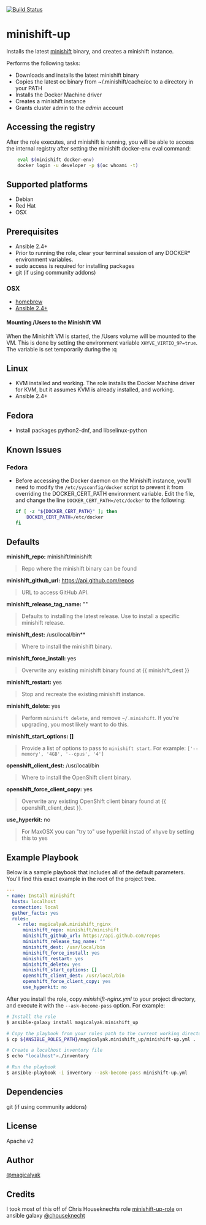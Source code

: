 [![Build Status](https://travis-ci.org/magicalyak/minishift-up.svg?branch=master)](https://travis-ci.org/magicalyak/minishift-up)

# minishift-up

Installs the latest [minishift](https://github.com/minishift/minishift) binary, and creates a minishift instance.

Performs the following tasks:

- Downloads and installs the latest minishift binary
- Copies the latest oc binary from ~/.minishift/cache/oc to a directory in your PATH
- Installs the Docker Machine driver
- Creates a minishift instance
- Grants cluster admin to the *admin* account

## Accessing the registry

After the role executes, and minishift is running, you will be able to access the internal registry after setting the minishift docker-env eval command:

```sh
    eval $(minishift docker-env)
    docker login -u developer -p $(oc whoami -t)
```

## Supported platforms

- Debian
- Red Hat
- OSX

## Prerequisites

- Ansible 2.4+
- Prior to running the role, clear your terminal session of any DOCKER* environment variables.
- sudo access is required for installing packages
- git (if using community addons)

### OSX

- [homebrew](https://brew.sh)
- [Ansible 2.4+](https://docs.ansible.com)

#### Mounting /Users to the Minishift VM

When the Minishift VM is started, the /Users volume will be mounted to the VM. This is done by setting the environment variable `XHYVE_VIRTIO_9P=true`. The variable is set temporarily during the :q

## Linux

- KVM installed and working. The role installs the Docker Machine driver for KVM, but it assumes KVM is already installed, and working.
- Ansible 2.4+

## Fedora

- Install packages python2-dnf, and libselinux-python

## Known Issues

### Fedora

- Before accessing the Docker daemon on the Minishift instance, you'll need to modify the `/etc/sysconfig/docker` script to prevent it from overriding the DOCKER_CERT_PATH environment variable. Edit the file, and change the line `DOCKER_CERT_PATH=/etc/docker` to the following:

    ```sh
    if [ -z "${DOCKER_CERT_PATH}" ]; then
        DOCKER_CERT_PATH=/etc/docker
    fi
    ```

## Defaults

**minishift_repo:** minishift/minishift

> Repo where the minishift binary can be found

**minishift_github_url:** <https://api.github.com/repos>

> URL to access GitHub API.

**minishift_release_tag_name:** ""

> Defaults to installing the latest release. Use to install a specific minishift release.

**minishift_dest:** /usr/local/bin**

> Where to install the minishift binary.

**minishift_force_install:** yes

> Overwrite any existing minishift binary found at {{ minishift_dest }}

**minishift_restart:** yes

> Stop and recreate the existing minishift instance.

**minishift_delete:** yes

> Perform `minishift delete`, and remove `~/.minishift`. If you're upgrading, you most likely want to do this.

**minishift_start_options: []**

> Provide a list of options to pass to `minishift start`. For example: `['--memory', '4GB', '--cpus', '4']`

**openshift_client_dest:** /usr/local/bin

> Where to install the OpenShift client binary.

**openshift_force_client_copy:** yes

> Overwrite any existing OpenShift client binary found at {{ openshift_client_dest }}.

**use_hyperkit:** no

> For MaxOSX you can "try to" use hyperkit instad of xhyve by setting this to yes

## Example Playbook

Below is a sample playbook that includes all of the default parameters. You'll find this exact example in the root of the project tree.

```yaml
---
- name: Install minishift
  hosts: localhost
  connection: local
  gather_facts: yes
  roles:
    - role: magicalyak.minishift_nginx
      minishift_repo: minishift/minishift
      minishift_github_url: https://api.github.com/repos
      minishift_release_tag_name: ""
      minishift_dest: /usr/local/bin  
      minishift_force_install: yes
      minishift_restart: yes
      minishift_delete: yes
      minishift_start_options: []
      openshift_client_dest: /usr/local/bin
      openshift_force_client_copy: yes
      use_hyperkit: no
```

After you install the role, copy *minishift-nginx.yml* to your project directory, and execute it with the `--ask-become-pass` option. For example:

```sh
# Install the role
$ ansible-galaxy install magicalyak.minishift_up

# Copy the playbook from your roles path to the current working directory
$ cp ${ANSIBLE_ROLES_PATH}/magicalyak.minishift_up/minishift-up.yml .

# Create a localhost inventory file
$ echo "localhost">./inventory

# Run the playbook
$ ansible-playbook -i inventory --ask-become-pass minishift-up.yml
```

## Dependencies

git (if using community addons)

## License

Apache v2

## Author

[@magicalyak](https://github.com/magicalyak)

## Credits

I took most of this off of Chris Houseknechts role
[minishift-up-role](https://galaxy.ansible.com/chouseknecht/minishift) on ansible galaxy
[@chouseknecht](https://github.com/chouseknecht)